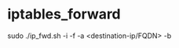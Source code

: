 # iptables_forward


sudo ./ip_fwd.sh -i <eth interface> -f <proxy-host-port> -a <destination-ip/FQDN> -b <port>
